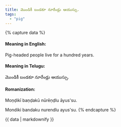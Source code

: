 ```yaml
---
title: మొండికీ బండకూ నూరేండ్లు ఆయుస్సు.
tags:
  - "pig"
---
```


{% capture data %}
#### Meaning in English:
Pig-headed people live for a hundred years.

#### Meaning in Telugu:
మొండికీ బండకూ నూరేండ్లు ఆయుస్సు.

#### Romanization:
Moṇḍikī baṇḍakū nūrēṇḍlu āyus'su.

Mondiki bandaku nurendlu ayus'su.
{% endcapture %}

{{ data | markdownify }}

